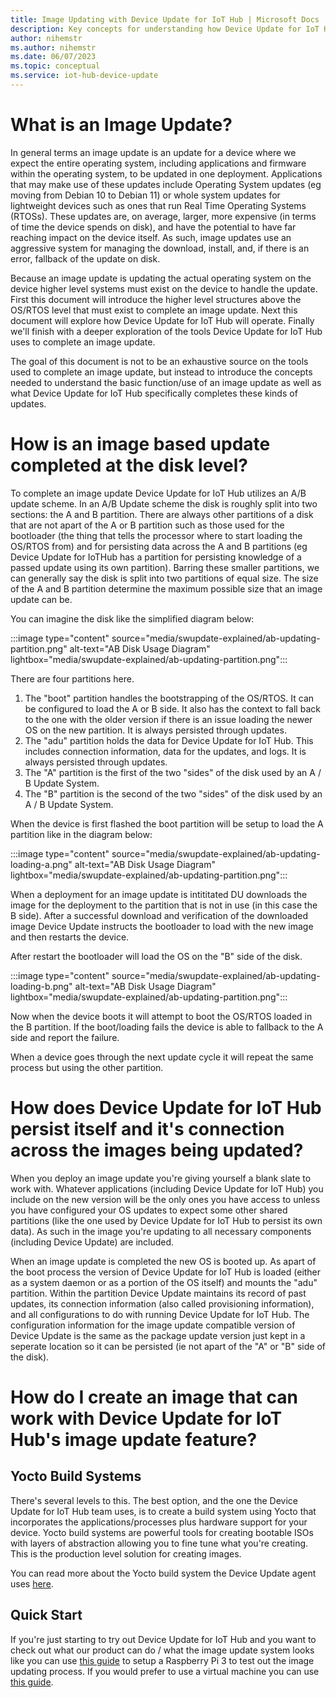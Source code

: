 ```yaml
---
title: Image Updating with Device Update for IoT Hub | Microsoft Docs
description: Key concepts for understanding how Device Update for IoT Hub completes image updates.
author: nihemstr
ms.author: nihemstr
ms.date: 06/07/2023
ms.topic: conceptual
ms.service: iot-hub-device-update
---
```

# What is an Image Update? 

In general terms an image update is an update for a device where we expect the entire operating system, including applications and firmware within the operating system, to be updated in one deployment. Applications that may make use of these updates include Operating System updates (eg moving from Debian 10 to Debian 11) or whole system updates for lightweight devices such as ones that run Real Time Operating Systems (RTOSs). These updates are, on average, larger, more expensive (in terms of time the device spends on disk), and have the potential to have far reaching impact on the device itself. As such, image updates use an aggressive system for managing the download, install, and, if there is an error, fallback of the update on disk. 

Because an image update is updating the actual operating system on the device higher level systems must exist on the device to handle the update. First this document will introduce the higher level structures above the OS/RTOS level that must exist to complete an image update. Next this document will explore how Device Update for IoT Hub will operate. Finally we'll finish with a deeper exploration of the tools Device Update for IoT Hub uses to complete an image update.

The goal of this document is not to be an exhaustive source on the tools used to complete an image update, but instead to introduce the concepts needed to understand the basic function/use of an image update as well as what Device Update for IoT Hub specifically completes these kinds of updates. 

# How is an image based update completed at the disk level?

To complete an image update Device Update for IoT Hub utilizes an A/B update scheme. In an A/B Update scheme the disk is roughly split into two sections: the A and B partition. There are always other partitions of a disk that are not apart of the A or B partition such as those used for the bootloader (the thing that tells the processor where to start loading the OS/RTOS from) and for persisting data across the A and B partitions (eg Device Update for IoTHub has a partition for persisting knowledge of a passed update using its own partition). Barring these smaller partitions, we can generally say the disk is split into two partitions of equal size. The size of the A and B partition determine the maximum possible size that an image update can be. 

You can imagine the disk like the simplified diagram below: 

:::image type="content" source="media/swupdate-explained/ab-updating-partition.png" alt-text="AB Disk Usage Diagram" lightbox="media/swupdate-explained/ab-updating-partition.png":::

There are four partitions here.  

1. The "boot" partition handles the bootstrapping of the OS/RTOS. It can be configured to load the A or B side. It also has the context to fall back to the one with the older version if there is an issue loading the newer OS on the new partition. It is always persisted through updates.
2. The "adu" partition holds the data for Device Update for IoT Hub. This includes connection information, data for the updates, and logs. It is always persisted through updates.
3. The "A" partition is the first of the two "sides" of the disk used by an A / B Update System. 
4. The "B" partition is the second of the two "sides" of the disk used by an A / B Update System. 

When the device is first flashed the boot partition will be setup to load the A partition like in the diagram below: 

:::image type="content" source="media/swupdate-explained/ab-updating-loading-a.png" alt-text="AB Disk Usage Diagram" lightbox="media/swupdate-explained/ab-updating-partition.png":::

When a deployment for an image update is intititated DU downloads the image for the deployment to the partition that is not in use (in this case the B side). After a successful download and verification of the downloaded image Device Update instructs the bootloader to load with the new image and then restarts the device. 

After restart the bootloader will load the OS on the "B" side of the disk.

:::image type="content" source="media/swupdate-explained/ab-updating-loading-b.png" alt-text="AB Disk Usage Diagram" lightbox="media/swupdate-explained/ab-updating-partition.png":::

Now when the device boots it will attempt to boot the OS/RTOS loaded in the B partition. If the boot/loading  fails the device is able to fallback to the A side and report the failure. 

When a device goes through the next update cycle it will repeat the same process but using the other partition.

# How does Device Update for IoT Hub persist itself and it's connection across the images being updated? 

When you deploy an image update you're giving yourself a blank slate to work with. Whatever applications (including Device Update for IoT Hub) you include on the new version will be the only ones you have access to unless you have configured your OS updates to expect some other shared partitions (like the one used by Device Update for IoT Hub to persist its own data). As such in the image you're updating to all necessary components (including Device Update) are included. 

When an image update is completed the new OS is booted up. As apart of the boot process the version of Device Update for IoT Hub is loaded (either as a system daemon or as a portion of the OS itself) and mounts the "adu" partition. Within the partition Device Update maintains its record of past updates, its connection information (also called provisioning information), and all configurations to do with running Device Update for IoT Hub. The configuration information for the image update compatible version of Device Update is the same as the package update version just kept in a seperate location so it can be persisted (ie not apart of the "A" or "B" side of the disk). 

# How do I create an image that can work with Device Update for IoT Hub's image update feature? 

## Yocto Build Systems
There's several levels to this. The best option, and the one the Device Update for IoT Hub team uses, is to create a build system using Yocto that incorporates the applications/processes plus hardware support for your device. Yocto build systems are powerful tools for creating bootable ISOs with layers of abstraction allowing you to fine tune what you're creating. This is the production level solution for creating images. 

You can read more about the Yocto build system the Device Update agent uses [here](). 

## Quick Start

If you're just starting to try out Device Update for IoT Hub and you want to check out what our product can do / what the image update system looks like you can use [this guide]() to setup a Raspberry Pi 3 to test out the image updating process. If you would prefer to use a virtual machine you can use [this guide](). 




